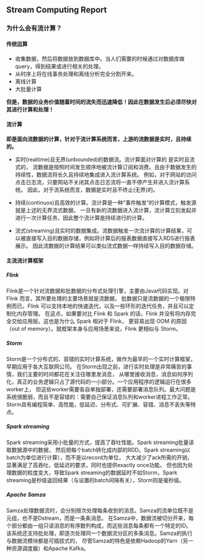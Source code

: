 ## Stream Computing Report
### 为什么会有流计算？
#### 传统运算
+ 收集数据，然后将数据放到数据库中。当人们需要的时候通过对数据库做query，得到结果或进行相关的处理。
+ 从时序上将在线事务处理和离线分析完全分割开来。
+ 离线计算 
+ 大批量计算

**但是，数据的业务价值随着时间的流失而迅速降低！因此在数据发生后必须尽快对其进行计算和处理！**

#### 流计算
**即是面向流数据的计算，针对于流计算系统而言，上游的流数据是实时，且持续的。**

+ 实时(realtime)且无界(unbounded)的数据流。流计算面对计算的 是实时且流式的，
  流数据是按照时间发生顺序地被流计算订阅和消费。且由于数据发生的持续性，数据流将长久且持续地集成进入流计算系统。
  例如，对于网站的访问点击日志流，只要网站不关闭其点击日志流将一直不停产生并进入流计算系统。
  因此，对于流系统而言，数据是实时且不终止(无界)的。
  
+ 持续(continuos)且高效的计算。流计算是一种”事件触发”的计算模式，触发源就是上述的无界流式数据。
  一旦有新的流数据进入流计算，流计算立刻发起并进行一次计算任务，因此整个流计算是持续进行的计算。
  
+ 流式(streaming)且实时的数据集成。流数据触发一次流计算的计算结果，可以被直接写入目的数据存储，例如将计算后的报表数据直接写入RDS进行报表展示。
  因此流数据的计算结果可以类似流式数据一样持续写入目的数据存储。
  
#### 主流流计算框架
##### Flink
Flink是一个针对流数据和批数据的分布式处理引擎，主要由Java代码实现。对 Flink 而言，其所要处理的主要场景就是流数据，
批数据只是流数据的一个极限特例而已。Flink 可以支持本地的快速迭代，以及一些环形的迭代任务，并且可以定制化内存管理。
在这点，如果要对比 Flink 和 Spark 的话，Flink 并没有将内存完全交给应用层。这也是为什么 Spark 相对于 Flink，
更容易出现 OOM 的原因（out of memory）。就框架本身与应用场景来说，Flink 更相似与 Storm。

##### Storm
Storm是一个分布式的、容错的实时计算系统，做作为最早的一个实时计算框架，早期应用于各大互联网公司。
在Storm出现之前，进行实时处理是非常痛苦的事情，我们主要的时间都花在关注往哪里发消息，
从哪里接收消息，消息如何序列化，真正的业务逻辑只占了源代码的一小部分。一个应用程序的逻辑运行在很多worker上，
但这些worker需要各自单独部署，还需要部署消息队列。最大问题是系统很脆弱，而且不是容错的：需要自己保证消息队列和worker进程工作正常。
Storm具有编程简单、高性能，低延迟、分布式、可扩展、容错、消息不丢失等特点。

##### Spark streaming
Spark streaming采用小批量的方式，提高了吞吐性能。Spark streaming批量读取数据源中的数据，
然后把每个batch转化成内部的RDD。Spark streaming以batch为单位进行计算），而不是以record为单位，
大大减少了ack所需的开销，显著满足了高吞吐、低延迟的要求，同时也提供exactly once功能。
但也因为处理数据的粒度变大，导致Spark streaming的数据延时不如Storm，Spark streaming是秒级返回结果（与设置的batch间隔有关），Storm则是毫秒级。

##### Apache Samza
Samza处理数据流时，会分别按次处理每条收到的消息。Samza的流单位既不是元组，也不是Dstream，而是一条条消息。
在Samza中，数据流被切分开来，每个部分都由一组只读消息的有序数列构成，而这些消息每条都有一个特定的ID。
该系统还支持批处理，即逐次处理同一个数据流分区的多条消息。Samza的执行与数据流模块都是可插拔式的，
尽管Samza的特色是依赖Hadoop的Yarn（另一种资源调度器）和Apache Kafka。

